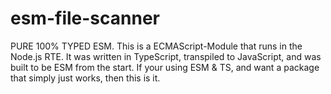 # esm-file-scanner
PURE 100% TYPED ESM. This is a ECMAScript-Module that runs in the Node.js RTE. It was written in TypeScript, transpiled to JavaScript, and was built to be ESM from the start. If your using ESM &amp; TS, and want a package that simply just works, then this is it.
